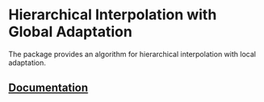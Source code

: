 # Hierarchical Interpolation with Global Adaptation

The package provides an algorithm for hierarchical interpolation with local
adaptation.

## [Documentation][doc]

[doc]: http://godoc.org/github.com/ready-steady/adapt/algorithm/local
